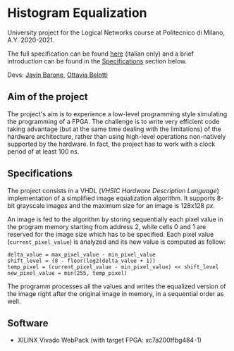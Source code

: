 # Histogram Equalization

University project for the Logical Networks course at Politecnico di Milano, A.Y. 2020-2021.

The full specification can be found [here](https://github.com/OttaviaBelotti/histogram-equalization-VHDL/blob/main/project-specifications-italian.pdf) (italian only) and a brief introduction can be found in the [Specifications](#specifications) section below.

Devs: [Javin Barone](https://github.com/Javinyx), [Ottavia Belotti](https://github.com/OttaviaBelotti)

## Aim of the project
The project's aim is to experience a low-level programming style simulating the programming of a FPGA. The challenge is to write very efficient code taking advantage (but at the same time dealing with the limitations) of the hardware architecture, rather than using high-level operations non-natively supported by the hardware. In fact, the project has to work with a clock period of at least 100 ns.

## Specifications
The project consists in a VHDL (_VHSIC Hardware Description Language_) implementation of a simplified image equalization algorithm. It supports 8-bit grayscale images and the maximum size for an image is 128x128 _px_. 

An image is fed to the algorithm by storing sequentially each pixel value in the program memory starting from address 2, while cells 0 and 1 are reserved for the image size which has to be specified. Each pixel value (`current_pixel_value`) is analyzed and its new value is computed as follow:
```pseudo
delta_value = max_pixel_value - min_pixel_value
shift_level = (8 - floor(log2(delta_value + 1))
temp_pixel = (current_pixel_value - min_pixel_value) << shift_level
new_pixel_value = min(255, temp_pixel)
```

The programm processes all the values and writes the equalized version of the image right after the original image in memory, in a sequential order as well.

## Software
* XILINX Vivado WebPack (with target FPGA: xc7a200tfbg484-1)

